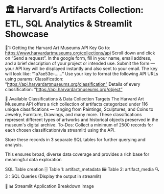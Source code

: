 # 🏛️ Harvard’s Artifacts Collection: ETL, SQL Analytics & Streamlit Showcase
📝1: Getting the Harvard Art Museums API Key Go to: https://www.harvardartmuseums.org/collections/api Scroll down and click on “Send a request”. In the google form, fill in your name, email address, and a brief description of your project or intended use. Submit the form — your API key will be displayed instantly and also sent to your email. The key will look like: “1a7ae53e-......” Use your key to format the following API URLs using params: Classification: “https://api.harvardartmuseums.org/classification” Details of every classification: “https://api.harvardartmuseums.org/object”

📂 Available Classifications & Data Collection Targets The Harvard Art Museums API offers a rich collection of artifacts categorized under 116 unique classifications — ranging from Paintings, Sculptures, and Coins to Jewelry, Furniture, Drawings, and many more. These classifications represent different types of artworks and historical objects preserved in the museum's digital archive. To-Dos: Collect a minimum of 2500 records for each chosen classification(via streamlit) using the API.

Store these records in 3 separate SQL tables for further querying and analysis.

This ensures broad, diverse data coverage and provides a rich base for meaningful data exploration

SQL Table creation
🗄️ Table 1: artifact_metadata 🖼️ Table 2: artifact_media 🔍 3 : SQL Queries (Display the output in streamlit)

📌 📊 Streamlit Application Breakdown
image
